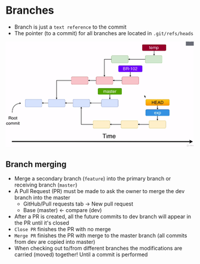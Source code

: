 # Branches

- Branch is just a `text reference` to the commit
- The pointer (to a commit) for all branches are located in `.git/refs/heads`

![Git branches](../images/branches.png)

## Branch merging

- Merge a secondary branch (`feature`) into the primary branch or receiving branch (`master`)
- A Pull Request (PR) must be made to ask the owner to merge the dev branch into the master
  - GitHub/Pull requests tab -> New pull request
  - Base (master) <- compare (dev)
- After a PR is created, all the future commits to dev branch will appear in the PR until it's closed
- `Close PR` finishes the PR with no merge
- `Merge PR` finishes the PR with merge to the master branch (all commits from dev are copied into master)
- When checking out to/from different branches the modifications are carried (moved) together! Until a commit is performed
